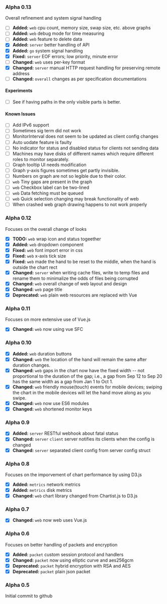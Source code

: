 ### Alpha 0.13

Overall refinement and system signal handling

- [ ] **Added:** `web` cpu count, memory size, swap size, etc. above graphs
- [ ] **Added:** `web` debug mode for time measuring
- [ ] **Added:** `web` feature to delete data
- [x] **Added:** `server` better handling of API
- [x] **Added:** `go` system signal handling
- [x] **Fixed:** `server` EOF errors; low priority, minute error
- [ ] **Changed:** `web` uses per-key format
- [x] **Changed:** `server` manual HTTP request handling for preserving remote address
- [ ] **Changed:** `overall` changes as per specification documentations

#### Experiments

- [ ] See if having paths in the only visible parts is better.

#### Known Issues

- [ ] Add IPv6 support
- [ ] Sometimes sig term did not work
- [ ] MonitorInterval does not seem to be updated as client config changes
- [ ] Auto uodate feature is faulty
- [ ] No indicator for status and disabled status for clients not sending data
- [ ] Machines may have disks of different names which require different roles to monitor separately.
- [ ] Graph tooltip UI needs modification
- [ ] Graph y-axis figures sometimes get partly invisible.
- [ ] Numbers on graph are not so legible due to their color.
- [ ] `web` Tiny gaps are present in the graph
- [ ] `web` Checkbox label can be two-lined
- [ ] `web` Data fetching must be queued
- [ ] `web` Quick selection changing may break functionality of web
- [ ] When crashed web graph drawing happens to not work properly

### Alpha 0.12

Focuses on the overall change of looks

- [x] **TODO:** `web` wrap icon and status togeether
- [x] **Added:** `web` dropdown component
- [x] **Fixed:** `web` font import error in css
- [x] **Fixed:** `web` x-axis tick size
- [x] **Fixed:** `web` made the hand to be reset to the middle, when the hand is outside the chart rect
- [x] **Changed:** `server` when writing cache files, write to temp files and rename them to minimalize the odds of files being corrupted
- [x] **Changed:** `web` overall change of web layout and design
- [x] **Changed:** `web` page title
- [x] **Deprecated:** `web` plain web resources are replaced with Vue

### Alpha 0.11

Focuses on more extensive use of Vue.js

- [x] **Changed:** `web` now using vue SFC

### Alpha 0.10

- [x] **Added:** `web` duration buttons
- [x] **Changed:** `web` the location of the hand will remain the same after duration changes.
- [x] **Changed:** `web` gaps in the chart now have the fixed width -- not proportional to the duration of the gap; i.e., a gap from Sep 12 to Sep 20 has the same width as a gap from Jan 1 to Oct 1.
- [x] **Changed:** `web` friendly mouse(touch) events for mobile devices; swiping the chart in the mobile devices will let the hand move along as you swipe.
- [x] **Changed:** `web` now use ES6 modules
- [x] **Changed:** `web` shortened monitor keys

### Alpha 0.9

- [x] **Added:** `server` RESTful webhook about fatal status
- [x] **Changed:** `server` `client` server notifies its clients when the config is changed
- [x] **Changed:** `server` separated client config from server config struct

### Alpha 0.8

Focuses on the imporvement of chart performance by using D3.js

- [x] **Added:** `metrics` network metrics
- [x] **Added:** `metrics` disk metrics
- [x] **Changed:** `web` chart library changed from Chartist.js to D3.js

### Alpha 0.7

- [x] **Changed:** `web` now web uses Vue.js

### Alpha 0.6

Focuses on better handling of packets and encryption

- [x] **Added:** `packet` custom session protocol and handlers
- [x] **Changed:** `packet` now using elliptic curve and aes256gcm
- [x] **Deprecated:** `packet` hybrid encryption with RSA and AES
- [x] **Deprecated:** `packet` plain json packet

### Alpha 0.5

Initial commit to github